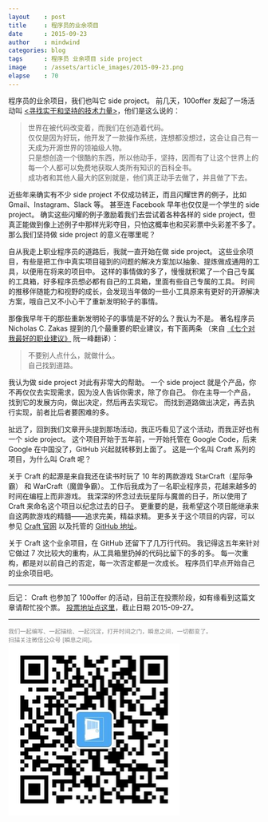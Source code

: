 ```yaml
---
layout    : post
title     : 程序员的业余项目
date      : 2015-09-23
author    : mindwind
categories: blog
tags      : 程序员 业余项目 side project
image     : /assets/article_images/2015-09-23.png
elapse    : 70
---
```


程序员的业余项目，我们也叫它 side project。
前几天，100offer 发起了一场活动叫 [<寻找实干和坚持的技术力量>](http://i.100offer.com/)，他们是这么说的：

  > 世界在被代码改变着，而我们在创造着代码。  
  > 仅仅是因为好玩，他开发了一款操作系统，连想都没想过，这会让自己有一天成为开源世界的领袖级人物。  
  > 只是想创造一个很酷的东西，所以他动手，坚持，因而有了让这个世界上的每一个人都可以免费地获取人类所有知识的百科全书。  
  > 成功者和其他人最大的区别就是，他们真正动手去做了，并且做了下去。

近些年来确实有不少 side project 不仅成功转正，而且闪耀世界的例子，比如 Gmail、Instagram、Slack 等。
甚至连 Facebook 早年也仅仅是一个学生的 side project。
确实这些闪耀的例子激励着我们去尝试着各种各样的 side project，但真正能做到像上述例子中那样光彩夺目，只怕这概率也和买彩票中头彩差不多了。
那么我们坚持做 side project 的意义在哪里呢？

自从我走上职业程序员的道路后，我就一直开始在做 side project。
这些业余项目，有些是把工作中真实项目碰到的问题的解决方案加以抽象、提炼做成通用的工具，以便用在将来的项目中。
这样的事情做的多了，慢慢就积累了一个自己专属的工具箱，好多程序员想必都有自己的工具箱，里面有些自己专属的工具。
时间的推移伴随能力和视野的成长，会发现当年做的一些小工具原来有更好的开源解决方案，哦自己又不小心干了重新发明轮子的事情。

那像我早年干的那些重新发明轮子的事情是不好的么？我认为不是。
著名程序员 Nicholas C. Zakas 提到的几个最重要的职业建议，有下面两条
（来自 [《七个对我最好的职业建议》](http://www.ruanyifeng.com/blog/2015/09/career-advice.html) 阮一峰翻译）：

  > 不要别人点什么，就做什么。  
  > 自己找到道路。  

我认为做 side project 对此有非常大的帮助。
一个 side project 就是个产品，你不再仅仅去实现需求，因为没人告诉你需求，除了你自己。
你在主导一个产品，找到它的发展方向，做出决定，然后再去实现它。
而找到道路做出决定，再去执行实现，前者比后者要困难的多。

扯远了，回到我们文章开头提到那场活动，我正巧看见了这个活动，而我正好也有一个 side project。
这个项目开始于五年前，一开始托管在 Google Code，后来 Google 在中国没了，GitHub 兴起就转移到上面了。
这是一个名叫 Craft 系列的项目，为什么叫 Craft 呢？

关于 Craft 的起源是来自我还在读书时玩了 10 年的两款游戏 StarCraft（星际争霸） 和 WarCraft（魔兽争霸）。
工作后我成为了一名职业程序员，花越来越多的时间在编程上而非游戏。
我深深的怀念过去玩星际与魔兽的日子，所以使用了 Craft 来命名这个项目以纪念过去的日子。
更重要的是，我希望这个项目能继承来自这两款游戏的精髓——追求完美，精益求精。
更多关于这个项目的内容，可以参见 [Craft 官网](http://craftcode.io/) 以及托管的 [GitHub 地址](https://github.com/mindwind)。


关于 Craft 这个业余项目，在 GitHub 还留下了几万行代码。
我记得这五年来针对它做过 7 次比较大的重构，从工具箱里扔掉的代码比留下的多的多。
每一次重构，都是对以前自己的否定，每一次否定都是一次成长。
程序员们早点开始自己的业余项目吧。

---
后记：
Craft 也参加了 100offer 的活动，目前正在投票阶段，如有缘看到这篇文章请帮忙投个票。
[投票地址点这里](http://i.100offer.com/projects/177)，截止日期 2015-09-27。


---
<small style="color:gray">我们一起编写、一起描绘、一起沉淀，打开时间之门，瞬息之间，一切都变了。</small>  
<small style="color:gray">扫描关注微信公众号 [瞬息之间]。</small>  
![](/assets/images/qrcode_wechat.jpg)

